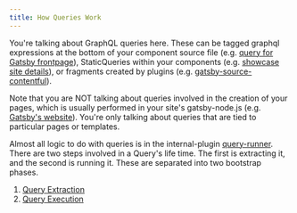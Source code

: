 ```yaml
---
title: How Queries Work
---
```


You're talking about GraphQL queries here. These can be tagged graphql expressions at the bottom of your component source file (e.g. [query for Gatsby frontpage](https://github.com/gatsbyjs/gatsby/blob/master/www/src/pages/index.js#L165)), StaticQueries within your components (e.g. [showcase site details](https://github.com/gatsbyjs/gatsby/blob/master/www/src/components/showcase-details.js#L103)), or fragments created by plugins (e.g. [gatsby-source-contentful](https://github.com/gatsbyjs/gatsby/blob/master/packages/gatsby-source-contentful/src/fragments.js)).

Note that you are NOT talking about queries involved in the creation of your pages, which is usually performed in your site's gatsby-node.js (e.g. [Gatsby's website](https://github.com/gatsbyjs/gatsby/blob/master/www/gatsby-node.js#L165)). You're only talking about queries that are tied to particular pages or templates.

Almost all logic to do with queries is in the internal-plugin [query-runner](https://github.com/gatsbyjs/gatsby/tree/master/packages/gatsby/src/internal-plugins/query-runner). There are two steps involved in a Query's life time. The first is extracting it, and the second is running it. These are separated into two bootstrap phases.

1. [Query Extraction](/docs/query-extraction/)
2. [Query Execution](/docs/query-execution/)
